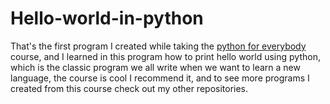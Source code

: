 # Hello-world-in-python
That's the first program I created while taking the [python for everybody](https://www.py4e.com/) course, and I learned in this program how to print hello world using python, which is the classic program we all write when we want to learn a new language, the course is cool I recommend it, and to see more programs I created from this course check out my other repositories. 

